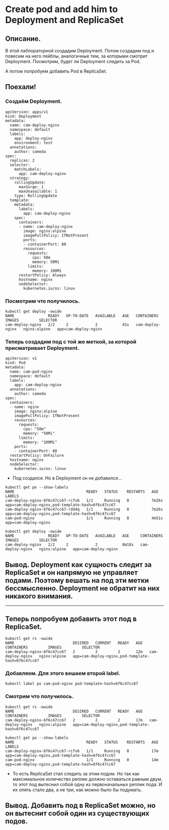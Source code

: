 # Create pod and add him to Deployment and ReplicaSet

## Описание.
В этой лаблораторной создадим Deployment. Потом создадим под и повесим на него лейблы, аналогичные тем, за которыми смотрит Deployment.
Посмотрим, будет ли Deployment следить за Pod.

А потом попробуем добавить Pod в ReplicaSet.

## Поехали!

### Создаём Deployment.
```
apiVersion: apps/v1
kind: Deployment
metadata:
  name: cam-deploy-nginx
  namespace: default
  labels:
    app: deploy-nginx
    environment: test
  annotations:
    author: cameda
spec:
  replicas: 2
  selector:
    matchLabels:
      app: cam-deploy-nginx
  strategy:
    rollingUpdate:
      maxSurge: 1
      maxUnavailable: 1
    type: RollingUpdate
  template:
    metadata:
      labels:
        app: cam-deploy-nginx
    spec:
      containers:
      - name: cam-deploy-nginx
        image: nginx:alpine
        imagePullPolicy: IfNotPresent
        ports:
        - containerPort: 80
        resources:
          requests:
            cpu: 50m
            memory: 50Mi
          limits:
            memory: 100Mi
      restartPolicy: Always
      hostname: nginx
      nodeSelector:
        kubernetes.io/os: linux
```

### Посмотрим что получилось.
```
kubectl get deploy -owide
NAME               READY   UP-TO-DATE   AVAILABLE   AGE   CONTAINERS         IMAGES         SELECTOR
cam-deploy-nginx   2/2     2            2           41s   cam-deploy-nginx   nginx:alpine   app=cam-deploy-nginx
```

### Теперь создадим под с той же меткой, за которой присматривает Deployment.
```
apiVersion: v1
kind: Pod
metadata:
  name: cam-pod-nginx
  namespace: default
  labels:
    app: cam-deploy-nginx
  annotations:
    author: cameda
spec:
  containers:
  - name: nginx
    image: nginx:alpine
    imagePullPolicy: IfNotPresent
    resources:
      requests:
        cpu: "50m"
        memory: "50Mi"
      limits:
        memory: "100Mi"
    ports:
    - containerPort: 80
  restartPolicy: OnFailure
  hostname: nginx
  nodeSelector:
    kubernetes.io/os: linux
```

* Под создался. Но в Deployment он не добавился...
```
kubectl get po --show-labels
NAME                                READY   STATUS    RESTARTS   AGE     LABELS
cam-deploy-nginx-6f6c47cc67-rcfv6   1/1     Running   0          7m26s   app=cam-deploy-nginx,pod-template-hash=6f6c47cc67
cam-deploy-nginx-6f6c47cc67-rdd4q   1/1     Running   0          7m26s   app=cam-deploy-nginx,pod-template-hash=6f6c47cc67
cam-pod-nginx                       1/1     Running   0          4m51s   app=cam-deploy-nginx

kubectl get deploy -owide
NAME               READY   UP-TO-DATE   AVAILABLE   AGE     CONTAINERS         IMAGES         SELECTOR
cam-deploy-nginx   2/2     2            2           8m18s   cam-deploy-nginx   nginx:alpine   app=cam-deploy-nginx
```

## Вывод. Deployment как сущность следит за ReplicaSet и он напрямую не управляет подами. Поэтому вешать на под эти метки бессмысленно. Deployment не обратит на них никакого внимания.
-------------------------------------------------------------------------------------------------------------------------------------------

## Теперь попробуем добавить этот под в ReplicaSet.
```
kubectl get rs -owide
NAME                          DESIRED   CURRENT   READY   AGE   CONTAINERS         IMAGES         SELECTOR
cam-deploy-nginx-6f6c47cc67   2         2         2       12m   cam-deploy-nginx   nginx:alpine   app=cam-deploy-nginx,pod-template-hash=6f6c47cc67
```
### Добавляем. Для этого вешаем второй label.
```
kubectl label po cam-pod-nginx pod-template-hash=6f6c47cc67
```

### Смотрим что получилось.
```
kubectl get rs -owide
NAME                          DESIRED   CURRENT   READY   AGE   CONTAINERS         IMAGES         SELECTOR
cam-deploy-nginx-6f6c47cc67   2         2         2       17m   cam-deploy-nginx   nginx:alpine   app=cam-deploy-nginx,pod-template-hash=6f6c47cc67

kubectl get po --show-labels
NAME                                READY   STATUS    RESTARTS   AGE   LABELS
cam-deploy-nginx-6f6c47cc67-rcfv6   1/1     Running   0          17m   app=cam-deploy-nginx,pod-template-hash=6f6c47cc67
cam-pod-nginx                       1/1     Running   0          14m   app=cam-deploy-nginx,pod-template-hash=6f6c47cc67
```

* То есть ReplicaSet стал следить за этим подом. Но так как максимальное количество реплик должно оставаться равным двум, то этот под вытеснил собой одну из первоначальных реплик пода. И их опять стало два, а не три, как можно было бы подумать.

## Вывод. Добавить под в ReplicaSet можно, но он вытеснит собой один из существующих подов.
